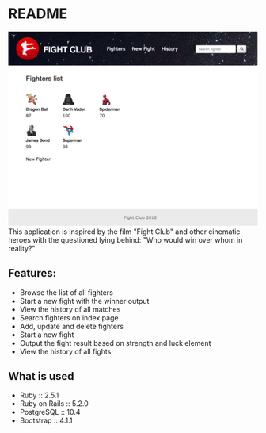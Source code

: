 # README

![fighters_view](/app/assets/images/readme.png)
This application is inspired by the film "Fight Club" and other cinematic heroes with the questioned lying behind: "Who would win over whom in reality?"

## Features:
  - Browse the list of all fighters
  - Start a new fight with the winner output
  - View the history of all matches
  - Search fighters on index page
  - Add, update and delete fighters
  - Start a new fight
  - Output the fight result based on strength and luck element
  - View the history of all fights

## What is used
  - Ruby :: 2.5.1
  - Ruby on Rails :: 5.2.0
  - PostgreSQL :: 10.4
  - Bootstrap :: 4.1.1
